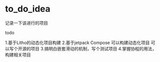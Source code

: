 # to_do_idea
记录一下该进行的项目


todo

1.基于Litho的动态化项目构建
2.基于jetpack Compose 可以构建动态化项目 可以写个开源的项目
3.搞明白嵌套滑动的机制，写个测试项目
4.掌握协程的用法，构建相关项目

